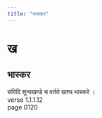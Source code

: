 ```yaml
---
title: "भास्कर"
---
```


# ख
## भास्कर
संविदि शून्यखण्डे च वर्तते खश्च भास्करे ।<BR>verse 1.1.1.12<BR>page 0120

